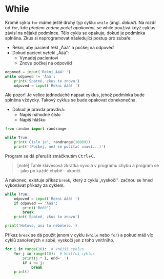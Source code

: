 # While

Kromě cyklu `for` máme ještě druhý typ cyklu: `while` (angl. *dokud*).
Na rozdíl od `for`, kde *předem známe počet opakování*,
se while používá když cyklus závisí na nějaké podmínce.
Tělo cyklu se opakuje, dokud je podmínka splněna.
Zkus si naprogramovat následující postup pro zubaře:

* Řekni, aby pacient řekl „Ááá“ a počkej na odpověď
* Dokud pacient *ne*řekl „Ááá“:
  * Vynadej pacientovi
  * Znovu počkej na odpověď

```python
odpoved = input('Řekni Ááá! ')
while odpoved != 'Ááá':
    print('Špatně, zkus to znovu')
    odpoved = input('Řekni Ááá! ')
```

Ale pozor! Je velice jednoduché napsat cyklus,
jehož podmínka bude splněna vždycky.
Takový cyklus se bude opakovat donekonečna.

* Dokud je pravda pravdivá:
  * Napiš náhodné číslo
  * Napiš hlášku

```python
from random import randrange

while True:
    print('Číslo je', randrange(10000))
    print('(Počkej, než se počítač unaví...)')
```

Program se dá přerušit zmáčknutím
<kbd>Ctrl</kbd>+<kbd>C</kbd>.

> [note]
> Tahle klávesová zkratka vyvolá v programu chybu
> a program se – jako po každé chybě – ukončí.

A nakonec, existuje příkaz `break`, který z cyklu „vyskočí“:
začnou se hned vykonávat příkazy za cyklem.

```python
while True:
    odpoved = input('Řekni Ááá! ')
    if odpoved == 'Ááá':
        print('Bééé')
        break
    print('Špatně, zkus to znovu')

print('Hotovo, ani to nebolelo.')
```

Příkaz `break` se dá použít jenom v cyklu (`while` nebo `for`)
a pokud máš víc cyklů zanořených v sobě, vyskočí jen z toho vnitřního.

```python
for i in range(10):  # Vnější cyklus
    for j in range(10):  # Vnitřní cyklus
        print(j * i, end=' ')
        if i <= j:
            break
    print()
```
